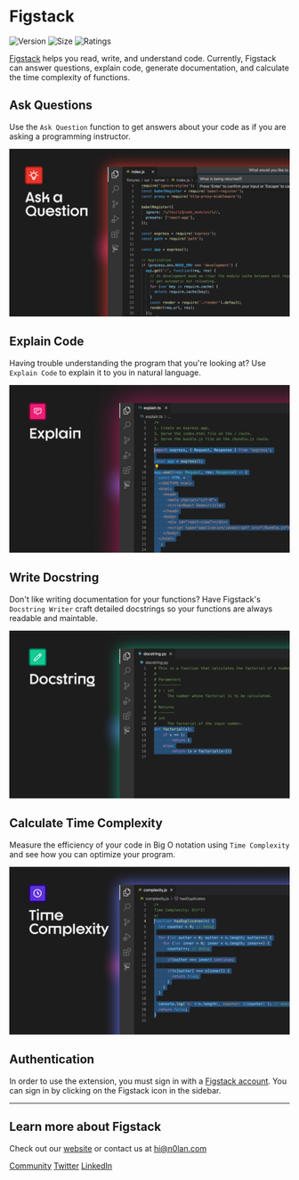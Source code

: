 # Figstack

![Version](https://img.shields.io/visual-studio-marketplace/v/figstack.vsc) ![Size](https://img.shields.io/github/languages/code-size/n0lan/figstack) ![Ratings](https://img.shields.io/visual-studio-marketplace/r/figstack.vsc)

[Figstack](https://n0lan.com) helps you read, write, and understand code. Currently, Figstack can answer questions, explain code, generate documentation, and calculate the time complexity of functions.

## Ask Questions

Use the `Ask Question` function to get answers about your code as if you are asking a programming instructor.

![Ask Question](/vscode/images/ask.jpg)

## Explain Code

Having trouble understanding the program that you're looking at? Use `Explain Code` to explain it to you in natural language.

![Explain Code](/vscode//images/explain.jpg)

## Write Docstring

Don't like writing documentation for your functions? Have Figstack's `Docstring Writer` craft detailed docstrings so your functions are always readable and maintable.

![Write Docstring](/vscode/images/docstring.jpg)

## Calculate Time Complexity

Measure the efficiency of your code in Big O notation using `Time Complexity` and see how you can optimize your program.

![Time Complexity](/vscode/images/complexity.jpg)

## Authentication

In order to use the extension, you must sign in with a [Figstack account](https://n0lan.com). You can sign in by clicking on the Figstack icon in the sidebar.

---

## Learn more about Figstack

Check out our [website](https://n0lan.com) or contact us at [hi@n0lan.com](mailto:hi@n0lan.com)

[Community](https://join.slack.com/t/figstack/shared_invite/zt-uoz4xieq-A59OSZ9cYtjoVw17PIJt_A)
[Twitter](https://twitter.com/n0lan)
[LinkedIn](https://www.linkedin.com/company/mintsearch)
